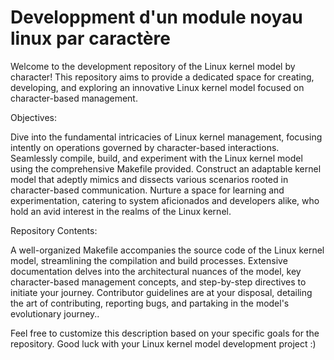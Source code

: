 # Developpment d'un module noyau linux par caractère
 
Welcome to the development repository of the Linux kernel model by character! 
This repository aims to provide a dedicated space for creating, developing, and exploring an innovative Linux kernel model focused on character-based management.

Objectives:

Dive into the fundamental intricacies of Linux kernel management, focusing intently on operations governed by character-based interactions.
Seamlessly compile, build, and experiment with the Linux kernel model using the comprehensive Makefile provided.
Construct an adaptable kernel model that adeptly mimics and dissects various scenarios rooted in character-based communication.
Nurture a space for learning and experimentation, catering to system aficionados and developers alike, who hold an avid interest in the realms of the Linux kernel.


Repository Contents:

A well-organized Makefile accompanies the source code of the Linux kernel model, streamlining the compilation and build processes.
Extensive documentation delves into the architectural nuances of the model, key character-based management concepts, and step-by-step directives to initiate your journey.
Contributor guidelines are at your disposal, detailing the art of contributing, reporting bugs, and partaking in the model's evolutionary journey..

Feel free to customize this description based on your specific goals for the repository. Good luck with your Linux kernel model development project :)
